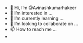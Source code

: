 - 👋 Hi, I’m @Avinashkumarhakeer
- 👀 I’m interested in ...
- 🌱 I’m currently learning ...
- 💞️ I’m looking to collaborate on ...
- 📫 How to reach me ...
- 

<!---
Avinashkumarhakeer/Avinashkumarhakeer is a ✨ special ✨ repository because its `README.md` (this file) appears on your GitHub profile.
You can click the Preview link to take a look at your changes.
--->
